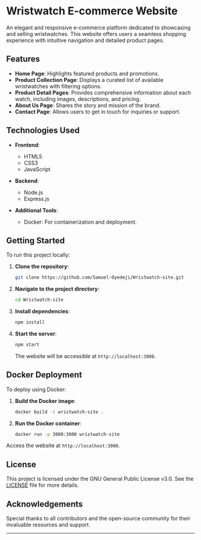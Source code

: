 # Wristwatch E-commerce Website

An elegant and responsive e-commerce platform dedicated to showcasing and selling wristwatches. This website offers users a seamless shopping experience with intuitive navigation and detailed product pages.

## Features

- **Home Page**: Highlights featured products and promotions.
- **Product Collection Page**: Displays a curated list of available wristwatches with filtering options.
- **Product Detail Pages**: Provides comprehensive information about each watch, including images, descriptions, and pricing.
- **About Us Page**: Shares the story and mission of the brand.
- **Contact Page**: Allows users to get in touch for inquiries or support.

## Technologies Used

- **Frontend**:
  - HTML5
  - CSS3
  - JavaScript

- **Backend**:
  - Node.js
  - Express.js

- **Additional Tools**:
  - Docker: For containerization and deployment.

## Getting Started

To run this project locally:

1. **Clone the repository**:
   ```bash
   git clone https://github.com/Samuel-Oyedeji/Wristwatch-site.git
   ```

2. **Navigate to the project directory**:
   ```bash
   cd Wristwatch-site
   ```

3. **Install dependencies**:
   ```bash
   npm install
   ```

4. **Start the server**:
   ```bash
   npm start
   ```
   The website will be accessible at `http://localhost:3000`.

## Docker Deployment

To deploy using Docker:

1. **Build the Docker image**:
   ```bash
   docker build -t wristwatch-site .
   ```

2. **Run the Docker container**:
   ```bash
   docker run -p 3000:3000 wristwatch-site
   ```

Access the website at `http://localhost:3000`.

## License

This project is licensed under the GNU General Public License v3.0. See the [LICENSE](./LICENSE) file for more details.

## Acknowledgements

Special thanks to all contributors and the open-source community for their invaluable resources and support.

---
